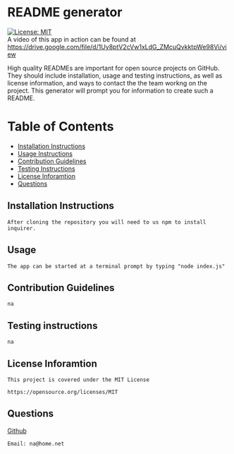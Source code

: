 # README generator
[![License: MIT](https://img.shields.io/badge/License-MIT-yellow.svg)](https://opensource.org/licenses/MIT)     
	A video of this app in action can be found at
	https://drive.google.com/file/d/1Uy8ptV2cVw1xLdG_ZMcuQvkktpWe98Vi/view
	
High quality READMEs are important for open source projects on GitHub.  They should include installation, usage and testing instructions, as well as license information, and ways to contact the the team workng on the project. This generator will prompt you for information to create such a README.

Table of Contents
=================
* [Installation Instructions](#installation-instructions)
* [Usage Instructions](#usage)
* [Contribution Guidelines](#contribution-guidelines)
* [Testing Instructions](#testing-instructions)
* [License Inforamtion](#license-inforamtion)
* [Questions](#questions)
## Installation Instructions
	After cloning the repository you will need to us npm to install inquirer.
## Usage
	The app can be started at a terminal prompt by typing "node index.js"
## Contribution Guidelines
	na
## Testing instructions
	na
## License Inforamtion
	This project is covered under the MIT License

	https://opensource.org/licenses/MIT
## Questions
[Github](https://github.com/yeagermeister/readme-generator/)

	
	Email: na@home.net

